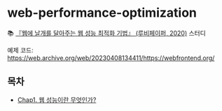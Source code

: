 # web-performance-optimization
📚 [『웹에 날개를 달아주는 웹 성능 최적화 기법』 (루비페이퍼, 2020)](https://m.yes24.com/Goods/Detail/96262886) 스터디

예제 코드: https://web.archive.org/web/20230408134411/https://webfrontend.org/

## 목차
- [Chap1. 웹 성능이란 무엇인가?](https://github.com/minsuhan1/web-performance-optimization/blob/main/Chap01_%EC%9B%B9%20%EC%84%B1%EB%8A%A5%EC%9D%B4%EB%9E%80%20%EB%AC%B4%EC%97%87%EC%9D%B8%EA%B0%80.md)
